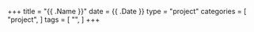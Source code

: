 +++
title = "{{ .Name }}"
date =  {{ .Date }}
type = "project"
categories = [ "project", ]
tags = [
    "",
]
+++
